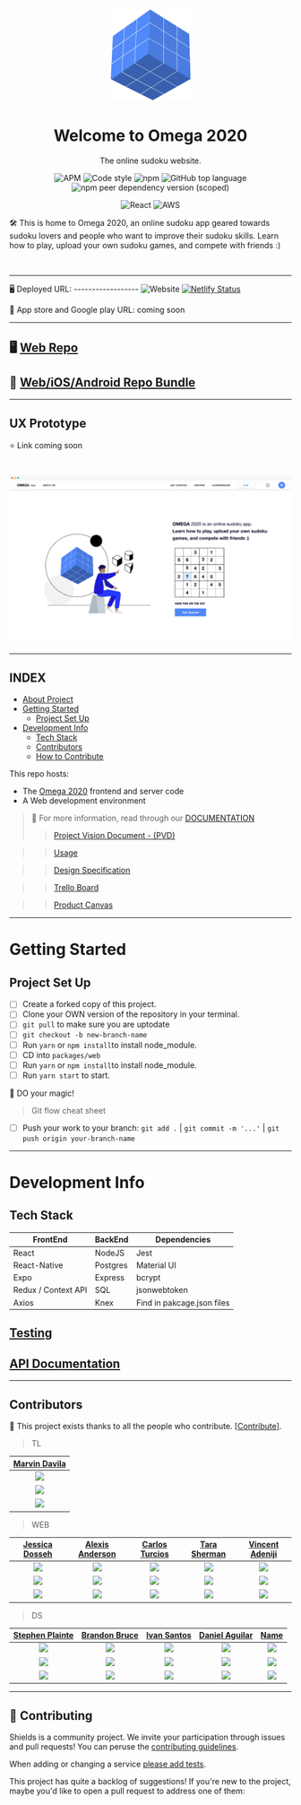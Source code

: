 <h1 align="center"><img src="assets/omega-logo.png" /></h1>

<h1 align="center">Welcome to Omega 2020</h1>
<p align="center">The online sudoku website.</p>

<div align="center">

![APM](https://img.shields.io/apm/l/vim-mode?style=for-the-badge)
![Code style](https://img.shields.io/badge/code_style-prettier-ff69b4.svg?style=for-the-badge)
![npm](https://img.shields.io/npm/v/npm?style=for-the-badge)
![GitHub top language](https://img.shields.io/github/languages/top/JessicaDosseh/Omega-Web-App?color=yellow&style=for-the-badge)
![npm peer dependency version (scoped)](https://img.shields.io/npm/dependency-version/eslint-config/dev/eslint?color=blueviolet&style=for-the-badge)

![React](https://img.shields.io/badge/react-v16.12.0-blue.svg?style=for-the-badge)
![AWS](https://img.shields.io/badge/AWS-Hosting-lightgrey?style=for-the-badge)

</div>


🛠 This is home to Omega 2020, an online sudoku app geared towards sudoku lovers and people who want to improve their sudoku skills. Learn how to play, upload your own sudoku games, and compete with friends :)

<br/>

---

:desktop_computer: Deployed URL: ------------------ ![Website](https://img.shields.io/website?color=green&style=flat-square&url=https://omega2020.netlify.app/) [![Netlify Status](https://api.netlify.com/api/v1/badges/b5c4db1c-b10d-42c3-b157-3746edd9e81d/deploy-status)](#)

:iphone: App store and Google play URL: coming soon

---

## :desktop_computer:  [Web Repo](https://github.com/JessicaDosseh/Omega-Web-App.git)  

## :iphone: [Web/iOS/Android Repo Bundle](https://github.com/JessicaDosseh/Omega-Expo.git) 

---

## UX Prototype
:star: Link coming soon 

<h1 align="center"><img src="assets/landing-page.png" /></h1>

---

## INDEX


- [About Project](#Welcome-to-Omega-2020)
- [Getting Started](#getting-started) 
   - [Project Set Up](#Project-Set-Up)
- [Development Info](#development-info)
    - [Tech Stack](#Tech-Stack)
    - [Contributors](#Contributors)
    - [How to Contribute](#How-to-Contribute)

This repo hosts:
- The [Omega 2020](#) frontend and server code
- A Web development environment

> 📂 For more information, read through our [DOCUMENTATION](https://github.com/JessicaDosseh/Omega-Web-App/tree/master/DOCUMENTATION)
>> [Project Vision Document - (PVD)](https://github.com/JessicaDosseh/Omega-Web-App/blob/master/DOCUMENTATION/0.0.1.DOCS/PVD.md)

   >> [Usage](#)
   
   >> [Design Specification](#)
   
   >> [Trello Board](https://trello.com/b/NyKQYmbB/labs-pt11-omega2020)
   
   >> [Product Canvas](https://www.notion.so/Omega2020-5f51e1cc70a64da5a15e222acabdc463)

---

# Getting Started

## Project Set Up

- [ ] Create a forked copy of this project.
- [ ] Clone your OWN version of the repository in your terminal. 
- [ ] `git pull` to make sure you are uptodate  
- [ ] `git checkout -b new-branch-name` 
- [ ] Run `yarn` or `npm install`to install node_module.
- [ ] CD into `packages/web`
- [ ] Run `yarn` or `npm install`to install node_module. 
- [ ] Run `yarn start` to start.

:rocket:  DO your magic!

> Git flow cheat sheet

   - [ ] Push your work to your branch: `git add .` | `git commit -m '...'` | `git push origin your-branch-name`

---

# Development Info

## Tech Stack

| FrontEnd  | BackEnd | Dependencies |
| ------ | ------ | ------ |
| React | NodeJS | Jest |
| React-Native | Postgres | Material UI |
| Expo | Express | bcrypt |
| Redux / Context API | SQL | jsonwebtoken |
| Axios | Knex | Find in pakcage.json files |

## [Testing](#)
## [API Documentation](#)

---

## Contributors

🙌 This project exists thanks to all the people who contribute. [[Contribute](#)].

> TL

| [Marvin Davila](https://github.com/#)  |
| :-------: |
| [<img src="#" width = "100" border-radius="50%"/>](https://github.com/#) |
| [<img src="https://github.com/favicon.ico" width="15"> ](https://github.com/#)  |
| [ <img src="https://static.licdn.com/sc/h/al2o9zrvru7aqj8e1x2rzsrca" width="15"> ](#)  |


> WEB

|  [Jessica Dosseh](https://github.com/JessicaDosseh)  |   [Alexis Anderson](https://github.com/#)  | [Carlos Turcios](https://github.com/#)  |  [Tara Sherman](https://github.com/#) | [Vincent Adeniji](https://github.com/#)  | 
|  :-------: | :-------: |  :-------: |  :-------: |  :-------: |  
|  [<img src="https://avatars2.githubusercontent.com/u/24831198?s=460&u=4e2d7a78a8d4ba798589a59075bb98cd1b0e7e26&v=4" width = "100" border-radius="50%"/>](https://github.com/JessicaDosseh) |  [<img src="#" width = "100" border-radius="50%"/>](https://github.com/#) |  [<img src="#" width = "100" border-radius="50%"/>](https://github.com/#) |  [<img src="#" width = "100" border-radius="50%"/>](https://github.com/#) |  [<img src="#" width = "100" border-radius="50%"/>](https://github.com/#) |  
|  [<img src="https://github.com/favicon.ico" width="15"> ](https://github.com/JessicaDosseh)  | [<img src="https://github.com/favicon.ico" width="15"> ](https://github.com/#)  | [<img src="https://github.com/favicon.ico" width="15"> ](https://github.com/#)  | [<img src="https://github.com/favicon.ico" width="15"> ](https://github.com/#)  | [<img src="https://github.com/favicon.ico" width="15"> ](https://github.com/#)  | 
| [ <img src="https://static.licdn.com/sc/h/al2o9zrvru7aqj8e1x2rzsrca" width="15"> ](https://www.linkedin.com/in/jessica-dosseh-452a10173/)  | [ <img src="https://static.licdn.com/sc/h/al2o9zrvru7aqj8e1x2rzsrca" width="15"> ](#)  | [ <img src="https://static.licdn.com/sc/h/al2o9zrvru7aqj8e1x2rzsrca" width="15"> ](#)  | [ <img src="https://static.licdn.com/sc/h/al2o9zrvru7aqj8e1x2rzsrca" width="15"> ](#)  | [ <img src="https://static.licdn.com/sc/h/al2o9zrvru7aqj8e1x2rzsrca" width="15"> ](#)  | [ <img src="https://static.licdn.com/sc/h/al2o9zrvru7aqj8e1x2rzsrca" width="15"> ](#)  | 


> DS

|[Stephen Plainte](https://github.com/#) | [Brandon Bruce](https://github.com/#) | [Ivan Santos](https://github.com/#) | [Daniel Aguilar](https://github.com/#) |  [Name](https://github.com/#)  | 
|  :-------: | :-------: |  :-------: |  :-------: |  :-------: |  
|  [<img src="#" width = "100" border-radius="50%"/>](https://github.com/#) |  [<img src="#" width = "100" border-radius="50%"/>](https://github.com/#) |  [<img src="#" width = "100" border-radius="50%"/>](https://github.com/#) |  [<img src="#" width = "100" border-radius="50%"/>](https://github.com/#) |  [<img src="#" width = "100" border-radius="50%"/>](https://github.com/#) |  
|  [<img src="https://github.com/favicon.ico" width="15"> ](https://github.com/#)  | [<img src="https://github.com/favicon.ico" width="15"> ](https://github.com/#)  | [<img src="https://github.com/favicon.ico" width="15"> ](https://github.com/#)  | [<img src="https://github.com/favicon.ico" width="15"> ](https://github.com/#)  | [<img src="https://github.com/favicon.ico" width="15"> ](https://github.com/#)  | 
| [ <img src="https://static.licdn.com/sc/h/al2o9zrvru7aqj8e1x2rzsrca" width="15"> ](#)  | [ <img src="https://static.licdn.com/sc/h/al2o9zrvru7aqj8e1x2rzsrca" width="15"> ](#)  | [ <img src="https://static.licdn.com/sc/h/al2o9zrvru7aqj8e1x2rzsrca" width="15"> ](#)  | [ <img src="https://static.licdn.com/sc/h/al2o9zrvru7aqj8e1x2rzsrca" width="15"> ](#)  | [ <img src="https://static.licdn.com/sc/h/al2o9zrvru7aqj8e1x2rzsrca" width="15"> ](#)  | [ <img src="https://static.licdn.com/sc/h/al2o9zrvru7aqj8e1x2rzsrca" width="15"> ](#)  | 


---

## 🤝 Contributing

Shields is a community project. We invite your participation through issues and pull requests! You can peruse the [contributing guidelines](#).

When adding or changing a service [please add tests](#).

This project has quite a backlog of suggestions! If you're new to the project, maybe you'd like to open a pull request to address one of them:
